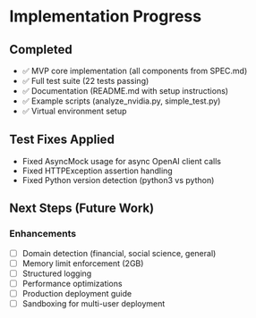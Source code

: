 # Implementation Progress

## Completed
- ✅ MVP core implementation (all components from SPEC.md)
- ✅ Full test suite (22 tests passing)
- ✅ Documentation (README.md with setup instructions)
- ✅ Example scripts (analyze_nvidia.py, simple_test.py)
- ✅ Virtual environment setup

## Test Fixes Applied
- Fixed AsyncMock usage for async OpenAI client calls
- Fixed HTTPException assertion handling
- Fixed Python version detection (python3 vs python)

## Next Steps (Future Work)

### Enhancements
- [ ] Domain detection (financial, social science, general)
- [ ] Memory limit enforcement (2GB)
- [ ] Structured logging
- [ ] Performance optimizations
- [ ] Production deployment guide
- [ ] Sandboxing for multi-user deployment